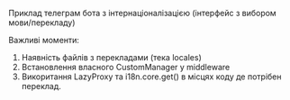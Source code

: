 Приклад телеграм бота з інтернаціоналізацією (інтерфейс з вибором мови/перекладу)

Важливі моменти:
1. Наявність файлів з перекладами (тека locales)
2. Встановлення власного CustomManager у middleware
3. Викоритання LazyProxy та i18n.core.get() в місцях коду де потрібен переклад.

